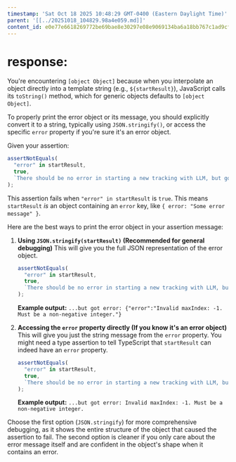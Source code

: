 ```yaml
---
timestamp: 'Sat Oct 18 2025 10:48:29 GMT-0400 (Eastern Daylight Time)'
parent: '[[../20251018_104829.98a4e059.md]]'
content_id: e0e77e6618269772be69bae8e30297e08e9069134ba6a18bb767c1ad9cf5fe30
---
```


# response:

You're encountering `[object Object]` because when you interpolate an object directly into a template string (e.g., `${startResult}`), JavaScript calls its `toString()` method, which for generic objects defaults to `[object Object]`.

To properly print the error object or its message, you should explicitly convert it to a string, typically using `JSON.stringify()`, or access the specific `error` property if you're sure it's an error object.

Given your assertion:

```typescript
assertNotEquals(
  "error" in startResult,
  true,
  `There should be no error in starting a new tracking with LLM, but got error ${startResult}`,
);
```

This assertion fails when `"error" in startResult` is `true`. This means `startResult` *is* an object containing an `error` key, like `{ error: "Some error message" }`.

Here are the best ways to print the error object in your assertion message:

1. **Using `JSON.stringify(startResult)` (Recommended for general debugging)**
   This will give you the full JSON representation of the error object.

   ```typescript
   assertNotEquals(
     "error" in startResult,
     true,
     `There should be no error in starting a new tracking with LLM, but got error: ${JSON.stringify(startResult)}`,
   );
   ```

   **Example output:** `...but got error: {"error":"Invalid maxIndex: -1. Must be a non-negative integer."}`

2. **Accessing the `error` property directly (If you know it's an error object)**
   This will give you just the string message from the `error` property. You might need a type assertion to tell TypeScript that `startResult` can indeed have an `error` property.

   ```typescript
   assertNotEquals(
     "error" in startResult,
     true,
     `There should be no error in starting a new tracking with LLM, but got error: ${(startResult as { error: string }).error}`,
   );
   ```

   **Example output:** `...but got error: Invalid maxIndex: -1. Must be a non-negative integer.`

Choose the first option (`JSON.stringify`) for more comprehensive debugging, as it shows the entire structure of the object that caused the assertion to fail. The second option is cleaner if you only care about the error message itself and are confident in the object's shape when it contains an error.
